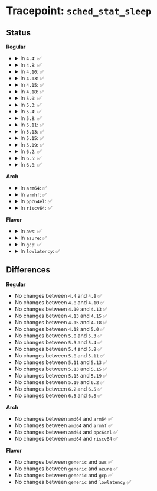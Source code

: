 # Tracepoint: <code>sched_stat_sleep</code>

## Status
<b>Regular</b>
<ul>
<li>
<details>
<summary>In <code>4.4</code>: ✅</summary>

Event:

```c
struct trace_event_raw_sched_stat_template {
    struct trace_entry ent;
    char comm[16];
    pid_t pid;
    u64 delay;
    char __data[0];
};
```
Function:

```c
void trace_event_raw_event_sched_stat_template(void *__data, struct task_struct *tsk, u64 delay);
```
</details>
</li>
<li>
<details>
<summary>In <code>4.8</code>: ✅</summary>

Event:

```c
struct trace_event_raw_sched_stat_template {
    struct trace_entry ent;
    char comm[16];
    pid_t pid;
    u64 delay;
    char __data[0];
};
```
Function:

```c
void trace_event_raw_event_sched_stat_template(void *__data, struct task_struct *tsk, u64 delay);
```
</details>
</li>
<li>
<details>
<summary>In <code>4.10</code>: ✅</summary>

Event:

```c
struct trace_event_raw_sched_stat_template {
    struct trace_entry ent;
    char comm[16];
    pid_t pid;
    u64 delay;
    char __data[0];
};
```
Function:

```c
void trace_event_raw_event_sched_stat_template(void *__data, struct task_struct *tsk, u64 delay);
```
</details>
</li>
<li>
<details>
<summary>In <code>4.13</code>: ✅</summary>

Event:

```c
struct trace_event_raw_sched_stat_template {
    struct trace_entry ent;
    char comm[16];
    pid_t pid;
    u64 delay;
    char __data[0];
};
```
Function:

```c
void trace_event_raw_event_sched_stat_template(void *__data, struct task_struct *tsk, u64 delay);
```
</details>
</li>
<li>
<details>
<summary>In <code>4.15</code>: ✅</summary>

Event:

```c
struct trace_event_raw_sched_stat_template {
    struct trace_entry ent;
    char comm[16];
    pid_t pid;
    u64 delay;
    char __data[0];
};
```
Function:

```c
void trace_event_raw_event_sched_stat_template(void *__data, struct task_struct *tsk, u64 delay);
```
</details>
</li>
<li>
<details>
<summary>In <code>4.18</code>: ✅</summary>

Event:

```c
struct trace_event_raw_sched_stat_template {
    struct trace_entry ent;
    char comm[16];
    pid_t pid;
    u64 delay;
    char __data[0];
};
```
Function:

```c
void trace_event_raw_event_sched_stat_template(void *__data, struct task_struct *tsk, u64 delay);
```
</details>
</li>
<li>
<details>
<summary>In <code>5.0</code>: ✅</summary>

Event:

```c
struct trace_event_raw_sched_stat_template {
    struct trace_entry ent;
    char comm[16];
    pid_t pid;
    u64 delay;
    char __data[0];
};
```
Function:

```c
void trace_event_raw_event_sched_stat_template(void *__data, struct task_struct *tsk, u64 delay);
```
</details>
</li>
<li>
<details>
<summary>In <code>5.3</code>: ✅</summary>

Event:

```c
struct trace_event_raw_sched_stat_template {
    struct trace_entry ent;
    char comm[16];
    pid_t pid;
    u64 delay;
    char __data[0];
};
```
Function:

```c
void trace_event_raw_event_sched_stat_template(void *__data, struct task_struct *tsk, u64 delay);
```
</details>
</li>
<li>
<details>
<summary>In <code>5.4</code>: ✅</summary>

Event:

```c
struct trace_event_raw_sched_stat_template {
    struct trace_entry ent;
    char comm[16];
    pid_t pid;
    u64 delay;
    char __data[0];
};
```
Function:

```c
void trace_event_raw_event_sched_stat_template(void *__data, struct task_struct *tsk, u64 delay);
```
</details>
</li>
<li>
<details>
<summary>In <code>5.8</code>: ✅</summary>

Event:

```c
struct trace_event_raw_sched_stat_template {
    struct trace_entry ent;
    char comm[16];
    pid_t pid;
    u64 delay;
    char __data[0];
};
```
Function:

```c
void trace_event_raw_event_sched_stat_template(void *__data, struct task_struct *tsk, u64 delay);
```
</details>
</li>
<li>
<details>
<summary>In <code>5.11</code>: ✅</summary>

Event:

```c
struct trace_event_raw_sched_stat_template {
    struct trace_entry ent;
    char comm[16];
    pid_t pid;
    u64 delay;
    char __data[0];
};
```
Function:

```c
void trace_event_raw_event_sched_stat_template(void *__data, struct task_struct *tsk, u64 delay);
```
</details>
</li>
<li>
<details>
<summary>In <code>5.13</code>: ✅</summary>

Event:

```c
struct trace_event_raw_sched_stat_template {
    struct trace_entry ent;
    char comm[16];
    pid_t pid;
    u64 delay;
    char __data[0];
};
```
Function:

```c
void trace_event_raw_event_sched_stat_template(void *__data, struct task_struct *tsk, u64 delay);
```
</details>
</li>
<li>
<details>
<summary>In <code>5.15</code>: ✅</summary>

Event:

```c
struct trace_event_raw_sched_stat_template {
    struct trace_entry ent;
    char comm[16];
    pid_t pid;
    u64 delay;
    char __data[0];
};
```
Function:

```c
void trace_event_raw_event_sched_stat_template(void *__data, struct task_struct *tsk, u64 delay);
```
</details>
</li>
<li>
<details>
<summary>In <code>5.19</code>: ✅</summary>

Event:

```c
struct trace_event_raw_sched_stat_template {
    struct trace_entry ent;
    char comm[16];
    pid_t pid;
    u64 delay;
    char __data[0];
};
```
Function:

```c
void trace_event_raw_event_sched_stat_template(void *__data, struct task_struct *tsk, u64 delay);
```
</details>
</li>
<li>
<details>
<summary>In <code>6.2</code>: ✅</summary>

Event:

```c
struct trace_event_raw_sched_stat_template {
    struct trace_entry ent;
    char comm[16];
    pid_t pid;
    u64 delay;
    char __data[0];
};
```
Function:

```c
void trace_event_raw_event_sched_stat_template(void *__data, struct task_struct *tsk, u64 delay);
```
</details>
</li>
<li>
<details>
<summary>In <code>6.5</code>: ✅</summary>

Event:

```c
struct trace_event_raw_sched_stat_template {
    struct trace_entry ent;
    char comm[16];
    pid_t pid;
    u64 delay;
    char __data[0];
};
```
Function:

```c
void trace_event_raw_event_sched_stat_template(void *__data, struct task_struct *tsk, u64 delay);
```
</details>
</li>
<li>
<details>
<summary>In <code>6.8</code>: ✅</summary>

Event:

```c
struct trace_event_raw_sched_stat_template {
    struct trace_entry ent;
    char comm[16];
    pid_t pid;
    u64 delay;
    char __data[0];
};
```
Function:

```c
void trace_event_raw_event_sched_stat_template(void *__data, struct task_struct *tsk, u64 delay);
```
</details>
</li>
</ul>
<b>Arch</b>
<ul>
<li>
<details>
<summary>In <code>arm64</code>: ✅</summary>

Event:

```c
struct trace_event_raw_sched_stat_template {
    struct trace_entry ent;
    char comm[16];
    pid_t pid;
    u64 delay;
    char __data[0];
};
```
Function:

```c
void trace_event_raw_event_sched_stat_template(void *__data, struct task_struct *tsk, u64 delay);
```
</details>
</li>
<li>
<details>
<summary>In <code>armhf</code>: ✅</summary>

Event:

```c
struct trace_event_raw_sched_stat_template {
    struct trace_entry ent;
    char comm[16];
    pid_t pid;
    u64 delay;
    char __data[0];
};
```
Function:

```c
void trace_event_raw_event_sched_stat_template(void *__data, struct task_struct *tsk, u64 delay);
```
</details>
</li>
<li>
<details>
<summary>In <code>ppc64el</code>: ✅</summary>

Event:

```c
struct trace_event_raw_sched_stat_template {
    struct trace_entry ent;
    char comm[16];
    pid_t pid;
    u64 delay;
    char __data[0];
};
```
Function:

```c
void trace_event_raw_event_sched_stat_template(void *__data, struct task_struct *tsk, u64 delay);
```
</details>
</li>
<li>
<details>
<summary>In <code>riscv64</code>: ✅</summary>

Event:

```c
struct trace_event_raw_sched_stat_template {
    struct trace_entry ent;
    char comm[16];
    pid_t pid;
    u64 delay;
    char __data[0];
};
```
Function:

```c
void trace_event_raw_event_sched_stat_template(void *__data, struct task_struct *tsk, u64 delay);
```
</details>
</li>
</ul>
<b>Flavor</b>
<ul>
<li>
<details>
<summary>In <code>aws</code>: ✅</summary>

Event:

```c
struct trace_event_raw_sched_stat_template {
    struct trace_entry ent;
    char comm[16];
    pid_t pid;
    u64 delay;
    char __data[0];
};
```
Function:

```c
void trace_event_raw_event_sched_stat_template(void *__data, struct task_struct *tsk, u64 delay);
```
</details>
</li>
<li>
<details>
<summary>In <code>azure</code>: ✅</summary>

Event:

```c
struct trace_event_raw_sched_stat_template {
    struct trace_entry ent;
    char comm[16];
    pid_t pid;
    u64 delay;
    char __data[0];
};
```
Function:

```c
void trace_event_raw_event_sched_stat_template(void *__data, struct task_struct *tsk, u64 delay);
```
</details>
</li>
<li>
<details>
<summary>In <code>gcp</code>: ✅</summary>

Event:

```c
struct trace_event_raw_sched_stat_template {
    struct trace_entry ent;
    char comm[16];
    pid_t pid;
    u64 delay;
    char __data[0];
};
```
Function:

```c
void trace_event_raw_event_sched_stat_template(void *__data, struct task_struct *tsk, u64 delay);
```
</details>
</li>
<li>
<details>
<summary>In <code>lowlatency</code>: ✅</summary>

Event:

```c
struct trace_event_raw_sched_stat_template {
    struct trace_entry ent;
    char comm[16];
    pid_t pid;
    u64 delay;
    char __data[0];
};
```
Function:

```c
void trace_event_raw_event_sched_stat_template(void *__data, struct task_struct *tsk, u64 delay);
```
</details>
</li>
</ul>

## Differences
<b>Regular</b>
<ul>
<li>
No changes between <code>4.4</code> and <code>4.8</code> ✅
</li>
<li>
No changes between <code>4.8</code> and <code>4.10</code> ✅
</li>
<li>
No changes between <code>4.10</code> and <code>4.13</code> ✅
</li>
<li>
No changes between <code>4.13</code> and <code>4.15</code> ✅
</li>
<li>
No changes between <code>4.15</code> and <code>4.18</code> ✅
</li>
<li>
No changes between <code>4.18</code> and <code>5.0</code> ✅
</li>
<li>
No changes between <code>5.0</code> and <code>5.3</code> ✅
</li>
<li>
No changes between <code>5.3</code> and <code>5.4</code> ✅
</li>
<li>
No changes between <code>5.4</code> and <code>5.8</code> ✅
</li>
<li>
No changes between <code>5.8</code> and <code>5.11</code> ✅
</li>
<li>
No changes between <code>5.11</code> and <code>5.13</code> ✅
</li>
<li>
No changes between <code>5.13</code> and <code>5.15</code> ✅
</li>
<li>
No changes between <code>5.15</code> and <code>5.19</code> ✅
</li>
<li>
No changes between <code>5.19</code> and <code>6.2</code> ✅
</li>
<li>
No changes between <code>6.2</code> and <code>6.5</code> ✅
</li>
<li>
No changes between <code>6.5</code> and <code>6.8</code> ✅
</li>
</ul>
<b>Arch</b>
<ul>
<li>
No changes between <code>amd64</code> and <code>arm64</code> ✅
</li>
<li>
No changes between <code>amd64</code> and <code>armhf</code> ✅
</li>
<li>
No changes between <code>amd64</code> and <code>ppc64el</code> ✅
</li>
<li>
No changes between <code>amd64</code> and <code>riscv64</code> ✅
</li>
</ul>
<b>Flavor</b>
<ul>
<li>
No changes between <code>generic</code> and <code>aws</code> ✅
</li>
<li>
No changes between <code>generic</code> and <code>azure</code> ✅
</li>
<li>
No changes between <code>generic</code> and <code>gcp</code> ✅
</li>
<li>
No changes between <code>generic</code> and <code>lowlatency</code> ✅
</li>
</ul>
